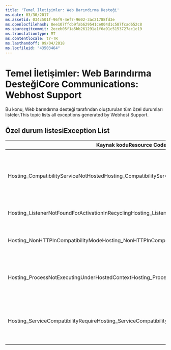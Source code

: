 ```yaml
---
title: 'Temel İletişimler: Web Barındırma Desteği'
ms.date: 03/30/2017
ms.assetid: 034c501f-96f9-4ef7-9602-3ac21788fd3e
ms.openlocfilehash: 8ee107ffcb9fab629541ce004d1c587fcad652c8
ms.sourcegitcommit: 2eceb05f1a5bb261291a1f6a91c5153727ac1c19
ms.translationtype: MT
ms.contentlocale: tr-TR
ms.lasthandoff: 09/04/2018
ms.locfileid: "43503464"
---
```

# <a name="core-communications-webhost-support"></a><span data-ttu-id="88fb6-102">Temel İletişimler: Web Barındırma Desteği</span><span class="sxs-lookup"><span data-stu-id="88fb6-102">Core Communications: Webhost Support</span></span>

<span data-ttu-id="88fb6-103">Bu konu, Web barındırma desteği tarafından oluşturulan tüm özel durumları listeler.</span><span class="sxs-lookup"><span data-stu-id="88fb6-103">This topic lists all exceptions generated by Webhost Support.</span></span>

## <a name="exception-list"></a><span data-ttu-id="88fb6-104">Özel durum listesi</span><span class="sxs-lookup"><span data-stu-id="88fb6-104">Exception List</span></span>

|<span data-ttu-id="88fb6-105">Kaynak kodu</span><span class="sxs-lookup"><span data-stu-id="88fb6-105">Resource Code</span></span>|<span data-ttu-id="88fb6-106">Kaynak dizesi</span><span class="sxs-lookup"><span data-stu-id="88fb6-106">Resource String</span></span>|
|-------------------|---------------------|
|<span data-ttu-id="88fb6-107">Hosting_CompatibilityServiceNotHosted</span><span class="sxs-lookup"><span data-stu-id="88fb6-107">Hosting_CompatibilityServiceNotHosted</span></span>|<span data-ttu-id="88fb6-108">Bu hizmet, ASP.NET uyumluluk gerektirir.</span><span class="sxs-lookup"><span data-stu-id="88fb6-108">This service requires ASP.NET compatibility.</span></span> <span data-ttu-id="88fb6-109">IIS de barındırılan gerekir.</span><span class="sxs-lookup"><span data-stu-id="88fb6-109">It must also be hosted in IIS.</span></span> <span data-ttu-id="88fb6-110">Her iki ana bilgisayar hizmeti IIS ile ASP.NET Uyumluluk Web.config dosyasında açık veya AspNetCompatibilityRequirementsAttribute.AspNetCompatibilityRequirementsMode özelliği gerekli dışında bir değere ayarlayın.</span><span class="sxs-lookup"><span data-stu-id="88fb6-110">Either host the service in IIS with ASP.NET compatibility turned on in Web.config or set the AspNetCompatibilityRequirementsAttribute.AspNetCompatibilityRequirementsMode property to a value other than Required.</span></span>|
|<span data-ttu-id="88fb6-111">Hosting_ListenerNotFoundForActivationInRecycling</span><span class="sxs-lookup"><span data-stu-id="88fb6-111">Hosting_ListenerNotFoundForActivationInRecycling</span></span>|<span data-ttu-id="88fb6-112">Kanal, etkin bir şekilde belirtilen adresteki dinliyor.</span><span class="sxs-lookup"><span data-stu-id="88fb6-112">No channel is actively listening at the specified address.</span></span> <span data-ttu-id="88fb6-113">Uygulama geri dönüştürme, hizmeti kapalı.</span><span class="sxs-lookup"><span data-stu-id="88fb6-113">If an application is recycling, the service is closed.</span></span>|
|<span data-ttu-id="88fb6-114">Hosting_NonHTTPInCompatibilityMode</span><span class="sxs-lookup"><span data-stu-id="88fb6-114">Hosting_NonHTTPInCompatibilityMode</span></span>|<span data-ttu-id="88fb6-115">ASP.NET uyumluluğu altında desteklenen yalnızca HTTP ve HTTPS kurallarıdır.</span><span class="sxs-lookup"><span data-stu-id="88fb6-115">The only protocols that are supported under ASP.NET compatibility are HTTP and HTTPS.</span></span> <span data-ttu-id="88fb6-116">Belirtilen uç noktası kaldırın veya uygulama için ASP.NET uyumluluk devre dışı bırakın.</span><span class="sxs-lookup"><span data-stu-id="88fb6-116">Remove the specified endpoint or disable ASP.NET compatibility for the application.</span></span>|
|<span data-ttu-id="88fb6-117">Hosting_ProcessNotExecutingUnderHostedContext</span><span class="sxs-lookup"><span data-stu-id="88fb6-117">Hosting_ProcessNotExecutingUnderHostedContext</span></span>|<span data-ttu-id="88fb6-118">Belirtilen barındırma işlemi geçerli barındırma ortamı içinden çağrılamaz.</span><span class="sxs-lookup"><span data-stu-id="88fb6-118">The specified hosting process cannot be invoked within the current hosting environment.</span></span> <span data-ttu-id="88fb6-119">Bu API, çağıran uygulama Internet Information Services veya Windows İşlem Etkinleştirme hizmeti barındırılması gerekir.</span><span class="sxs-lookup"><span data-stu-id="88fb6-119">This API requires that the calling application be hosted in Internet Information Services or Windows Process Activation Service.</span></span>|
|<span data-ttu-id="88fb6-120">Hosting_ServiceCompatibilityRequire</span><span class="sxs-lookup"><span data-stu-id="88fb6-120">Hosting_ServiceCompatibilityRequire</span></span>|<span data-ttu-id="88fb6-121">ASP.NET uyumluluğu gerektirdiğinden hizmeti etkinleştirilemiyor.</span><span class="sxs-lookup"><span data-stu-id="88fb6-121">The service cannot be activated because it requires ASP.NET compatibility.</span></span> <span data-ttu-id="88fb6-122">Bu uygulama için ASP.NET uyumluluk etkin değil.</span><span class="sxs-lookup"><span data-stu-id="88fb6-122">ASP.NET compatibility is not enabled for this application.</span></span> <span data-ttu-id="88fb6-123">Web.config dosyasında ASP.NET uyumluluk sağlamak ya da AspNetCompatibilityRequirementsAttribute.AspNetCompatibility ayarlayın.</span><span class="sxs-lookup"><span data-stu-id="88fb6-123">Either enable ASP.NET compatibility in Web.config file or set the AspNetCompatibilityRequirementsAttribute.AspNetCompatibility.</span></span>|
